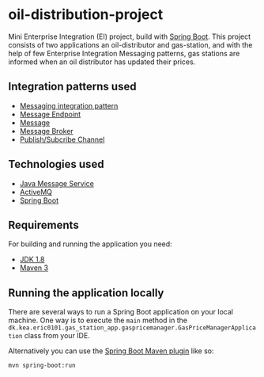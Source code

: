 # oil-distribution-project

Mini Enterprise Integration (EI) project, build with [Spring Boot](http://projects.spring.io/spring-boot/). This project consists of two applications an oil-distributor and gas-station, and with the help of few Enterprise Integration Messaging patterns, gas stations are informed when an oil distributor has updated their prices.

## Integration patterns used

- [Messaging integration pattern](https://www.enterpriseintegrationpatterns.com/patterns/messaging/Messaging.html)
- [Message Endpoint](https://www.enterpriseintegrationpatterns.com/patterns/messaging/MessageEndpoint.html)
- [Message](https://www.enterpriseintegrationpatterns.com/patterns/messaging/Message.html)
- [Message Broker](https://www.enterpriseintegrationpatterns.com/patterns/messaging/MessageBroker.html)
- [Publish/Subcribe Channel](https://www.enterpriseintegrationpatterns.com/patterns/messaging/PublishSubscribeChannel.html)

## Technologies used

- [Java Message Service](https://www.oracle.com/technetwork/articles/java/introjms-1577110.html)
- [ActiveMQ](http://activemq.apache.org/)
- [Spring Boot](https://spring.io/projects/spring-boot)

## Requirements

For building and running the application you need:

- [JDK 1.8](http://www.oracle.com/technetwork/java/javase/downloads/jdk8-downloads-2133151.html)
- [Maven 3](https://maven.apache.org)

## Running the application locally

There are several ways to run a Spring Boot application on your local machine. One way is to execute the `main` method in the `dk.kea.eric0101.gas_station_app.gaspricemanager.GasPriceManagerApplication` class from your IDE.

Alternatively you can use the [Spring Boot Maven plugin](https://docs.spring.io/spring-boot/docs/current/reference/html/build-tool-plugins-maven-plugin.html) like so:

```shell
mvn spring-boot:run
```
